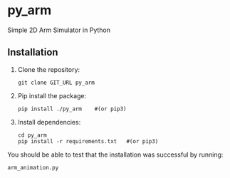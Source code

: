 # py_arm

Simple 2D Arm Simulator in Python

## Installation

1.  Clone the repository:

    ```
    git clone GIT_URL py_arm
    ```
	
3.  Pip install the package:
    ```
	pip install ./py_arm    #(or pip3)
	```

2.  Install dependencies:
    ```
	cd py_arm
	pip install -r requirements.txt   #(or pip3)
	```

You should be able to test that the installation was successful by running:

```
arm_animation.py
```
